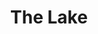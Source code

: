 ---
layout: painting
id: 11
title: "The Lake"
thumbnail: "LakeSmall.jpg"
image: "Lake.jpg"
teaser: "An early watercolour using, brush work, wirewool and canvas dabbing."
description: "Selected by Rachel."
---